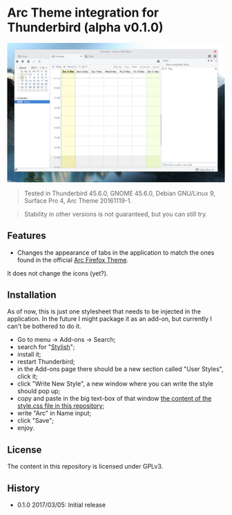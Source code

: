 # Arc Theme integration for Thunderbird (alpha v0.1.0)

![alt tag](preview.png)

> Tested in Thunderbird 45.6.0, GNOME 45.6.0, Debian GNU/Linux 9, Surface Pro 4, Arc Theme 20161119-1.

> Stability in other versions is not guaranteed, but you can still try.

## Features

 - Changes the appearance of tabs in the application to match the ones found in the official [Arc Firefox Theme](https://github.com/horst3180/arc-firefox-theme).

It does not change the icons (yet?).

## Installation

As of now, this is just one stylesheet that needs to be injected in the application. In the future I might package it as an add-on, but currently I can't be bothered to do it.

 - Go to menu -> Add-ons -> Search;
 - search for "[Stylish](https://addons.mozilla.org/en-US/thunderbird/addon/stylish/)";
 - install it;
 - restart Thunderbird;
 - in the Add-ons page there should be a new section called "User Styles", click it;
 - click "Write New Style", a new window where you can write the style should pop up;
 - copy and paste in the big text-box of that window [the content of the style.css file in this repository](style.css);
 - write "Arc" in Name input;
 - click "Save";
 - enjoy.

## License

The content in this repository is licensed under GPLv3.

## History

  - 0.1.0 2017/03/05: Initial release